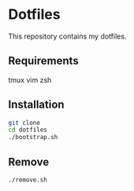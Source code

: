 # Dotfiles

This repository contains my dotfiles.

## Requirements
tmux
vim
zsh


## Installation

```bash
git clone
cd dotfiles
./bootstrap.sh
```

## Remove

```bash
./remove.sh
```